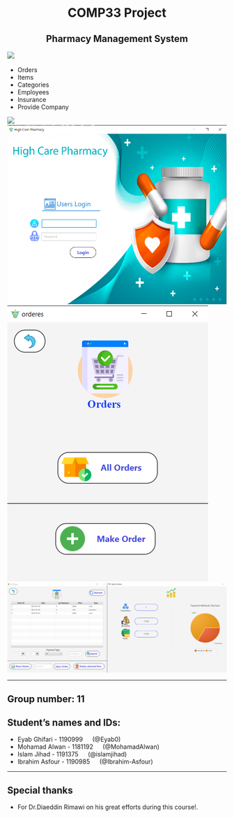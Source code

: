  <H1 align="center" > <strong> COMP33 Project </strong> </H1>

 <H2 align="center" > <strong>Pharmacy Management System </strong> </H2>
 
 ![](https://github.com/MohamadAlwan/COMP333_Project_Pharmacy/blob/main/Pharmacy_Final_Vresion/pharmacy/ui.jpg)
 
 *  Orders
 *  Items
 *  Categories
 *  Employees
 *  Insurance
 *  Provide Company 
 
 ![]( https://github.com/MohamadAlwan/COMP333_Project_Pharmacy/blob/main/Pharmacy_Final_Vresion/pharmacy/first.png)
 ![]( https://github.com/Eyab0/University/blob/main/COMP333%20-%20Database%20System/Pharmacy_Final_Vresion/pharmacy/1.png)
 ![]( https://github.com/Eyab0/University/blob/main/COMP333%20-%20Database%20System/Pharmacy_Final_Vresion/pharmacy/2.png)
 ![]( https://github.com/Eyab0/University/blob/main/COMP333%20-%20Database%20System/Pharmacy_Final_Vresion/pharmacy/3.png)


***

## Group number: 11

## Student’s names and IDs:

* Eyab Ghifari   - 1190999  &emsp; (@Eyab0) 
* Mohamad Alwan  - 1181192  &emsp; (@MohamadAlwan)
* Islam Jihad    - 1191375  &emsp; (@islamjihad)
* Ibrahim Asfour - 1190985  &emsp; (@Ibrahim-Asfour)
 
***
## Special thanks
* For Dr.Diaeddin Rimawi on his great efforts during this course!.
